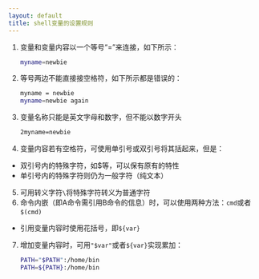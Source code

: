```yaml
---
layout: default
title: shell变量的设置规则
---
```


1. 变量和变量内容以一个等号“=”来连接，如下所示：

    ```bash
    myname=newbie
    ```
2. 等号两边不能直接接空格符，如下所示都是错误的：

	```bash
	myname = newbie
	myname=newbie again
	```
3. 变量名称只能是英文字母和数字，但不能以数字开头

	```bash
	2myname=newbie
	```
4. 变量内容若有空格符，可使用单引号或双引号将其括起来，但是：
  - 双引号内的特殊字符，如$等，可以保有原有的特性
  - 单引号内的特殊字符则仍为一般字符（纯文本）
5. 可用转义字符`\`将特殊字符转义为普通字符
6. 命令内嵌（即A命令需引用B命令的信息）时，可以使用两种方法：``cmd``或者`$(cmd)`
  - 引用变量内容时使用花括号，即`${var}`
7. 增加变量内容时，可用`"$var"`或者`${var}`实现累加：

	```bash
	PATH="$PATH":/home/bin
	PATH=${PATH}:/home/bin
	```
